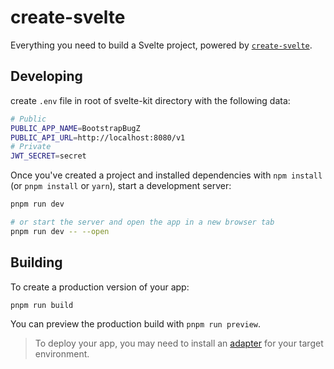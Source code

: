 # create-svelte

Everything you need to build a Svelte project, powered
by [`create-svelte`](https://github.com/sveltejs/kit/tree/master/packages/create-svelte).

## Developing

create `.env` file in root of svelte-kit directory with the following data:

```bash
# Public
PUBLIC_APP_NAME=BootstrapBugZ
PUBLIC_API_URL=http://localhost:8080/v1
# Private
JWT_SECRET=secret
```

Once you've created a project and installed dependencies with `npm install` (or `pnpm install`
or `yarn`), start a development server:

```bash
pnpm run dev

# or start the server and open the app in a new browser tab
pnpm run dev -- --open
```

## Building

To create a production version of your app:

```bash
pnpm run build
```

You can preview the production build with `pnpm run preview`.

> To deploy your app, you may need to install an [adapter](https://kit.svelte.dev/docs/adapters) for
> your target environment.
